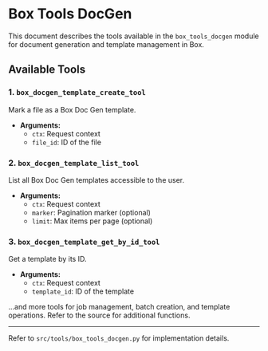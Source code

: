 # Box Tools DocGen

This document describes the tools available in the `box_tools_docgen` module for document generation and template management in Box.

## Available Tools

### 1. `box_docgen_template_create_tool`
Mark a file as a Box Doc Gen template.
- **Arguments:**
  - `ctx`: Request context
  - `file_id`: ID of the file

### 2. `box_docgen_template_list_tool`
List all Box Doc Gen templates accessible to the user.
- **Arguments:**
  - `ctx`: Request context
  - `marker`: Pagination marker (optional)
  - `limit`: Max items per page (optional)

### 3. `box_docgen_template_get_by_id_tool`
Get a template by its ID.
- **Arguments:**
  - `ctx`: Request context
  - `template_id`: ID of the template

...and more tools for job management, batch creation, and template operations. Refer to the source for additional functions.

---

Refer to `src/tools/box_tools_docgen.py` for implementation details.
